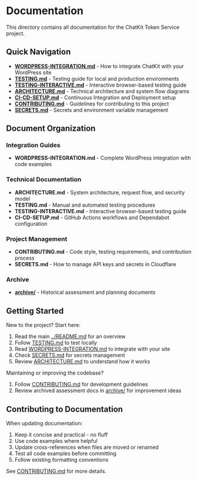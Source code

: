 # Documentation

This directory contains all documentation for the ChatKit Token Service project.

## Quick Navigation

- **[WORDPRESS-INTEGRATION.md](WORDPRESS-INTEGRATION.md)** - How to integrate ChatKit with your WordPress site
- **[TESTING.md](TESTING.md)** - Testing guide for local and production environments
- **[TESTING-INTERACTIVE.md](TESTING-INTERACTIVE.md)** - Interactive browser-based testing guide
- **[ARCHITECTURE.md](ARCHITECTURE.md)** - Technical architecture and system flow diagrams
- **[CI-CD-SETUP.md](CI-CD-SETUP.md)** - Continuous Integration and Deployment setup
- **[CONTRIBUTING.md](CONTRIBUTING.md)** - Guidelines for contributing to this project
- **[SECRETS.md](SECRETS.md)** - Secrets and environment variable management

## Document Organization

### Integration Guides
- **WORDPRESS-INTEGRATION.md** - Complete WordPress integration with code examples

### Technical Documentation
- **ARCHITECTURE.md** - System architecture, request flow, and security model
- **TESTING.md** - Manual and automated testing procedures
- **TESTING-INTERACTIVE.md** - Interactive browser-based testing guide
- **CI-CD-SETUP.md** - GitHub Actions workflows and Dependabot configuration

### Project Management
- **CONTRIBUTING.md** - Code style, testing requirements, and contribution process
- **SECRETS.md** - How to manage API keys and secrets in Cloudflare

### Archive
- **[archive/](archive/)** - Historical assessment and planning documents

## Getting Started

New to the project? Start here:

1. Read the main [../README.md](../README.md) for an overview
2. Follow [TESTING.md](TESTING.md) to test locally
3. Read [WORDPRESS-INTEGRATION.md](WORDPRESS-INTEGRATION.md) to integrate with your site
4. Check [SECRETS.md](SECRETS.md) for secrets management
5. Review [ARCHITECTURE.md](ARCHITECTURE.md) to understand how it works

Maintaining or improving the codebase?

1. Follow [CONTRIBUTING.md](CONTRIBUTING.md) for development guidelines
2. Review archived assessment docs in [archive/](archive/) for improvement ideas

## Contributing to Documentation

When updating documentation:

1. Keep it concise and practical - no fluff
2. Use code examples where helpful
3. Update cross-references when files are moved or renamed
4. Test all code examples before committing
5. Follow existing formatting conventions

See [CONTRIBUTING.md](CONTRIBUTING.md) for more details.
